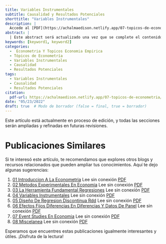 ```yaml
---
title: Variables Instrumentales
subtitle: Causalidad y Resultados Potenciales
shorttitle: "Variables Instrumentales"
description: |
  Accede al [PDF](https://achalmaedison.netlify.app/07-topicos-de-econometria/2022-05-23-04-variables-instrumentales/index.pdf) completo aquí.
abstract: |
  | Este abstract será actualizado una vez que se complete el contenido final del artículo.
keywords: [keyword1, keyword2]
categories:
  -  Econometria Y Topicos Economia Empirica
  - Tópicos de Econometría
  - Variables Instrumentales
  - Causalidad
  - Resultados Potenciales
tags:
  - Variables Instrumentales
  - Causalidad
  - Resultados Potenciales
citation:
  pdf-url: https://achalmaedison.netlify.app/07-topicos-de-econometria/2022-05-23-04-variables-instrumentales/index.pdf
date: "05/23/2022"
draft: true  # Modo de borrador (false = final, true = borrador)
---
```








Este artículo está actualmente en proceso de edición, y todas las secciones serán ampliadas y refinadas en futuras revisiones.



# Publicaciones Similares

Si te interesó este artículo, te recomendamos que explores otros blogs y recursos relacionados que pueden ampliar tus conocimientos. Aquí te dejo algunas sugerencias:


1. [01 Introduccion A La Econometria](https://achalmaedison.netlify.app/econometria/07-topicos-de-econometria/2022-05-02-01-introduccion-a-la-econometria) Lee sin conexión [PDF](https://achalmaedison.netlify.app/econometria/07-topicos-de-econometria/2022-05-02-01-introduccion-a-la-econometria/index.pdf)
2. [02 Metodos Experimentales En Economia](https://achalmaedison.netlify.app/econometria/07-topicos-de-econometria/2022-05-09-02-metodos-experimentales-en-economia) Lee sin conexión [PDF](https://achalmaedison.netlify.app/econometria/07-topicos-de-econometria/2022-05-09-02-metodos-experimentales-en-economia/index.pdf)
3. [03 La Herramienta Fundamental Regresiones](https://achalmaedison.netlify.app/econometria/07-topicos-de-econometria/2022-05-16-03-la-herramienta-fundamental-regresiones) Lee sin conexión [PDF](https://achalmaedison.netlify.app/econometria/07-topicos-de-econometria/2022-05-16-03-la-herramienta-fundamental-regresiones/index.pdf)
4. [04 Variables Instrumentales](https://achalmaedison.netlify.app/econometria/07-topicos-de-econometria/2022-05-23-04-variables-instrumentales) Lee sin conexión [PDF](https://achalmaedison.netlify.app/econometria/07-topicos-de-econometria/2022-05-23-04-variables-instrumentales/index.pdf)
5. [05 Diseño De Regresion Discontinua Rdd](https://achalmaedison.netlify.app/econometria/07-topicos-de-econometria/2022-05-30-05-diseño-de-regresion-discontinua-rdd) Lee sin conexión [PDF](https://achalmaedison.netlify.app/econometria/07-topicos-de-econometria/2022-05-30-05-diseño-de-regresion-discontinua-rdd/index.pdf)
6. [06 Efectos Fijos Diferencias En Diferencias Y Datos De Panel](https://achalmaedison.netlify.app/econometria/07-topicos-de-econometria/2022-06-06-06-efectos-fijos-diferencias-en-diferencias-y-datos-de-panel) Lee sin conexión [PDF](https://achalmaedison.netlify.app/econometria/07-topicos-de-econometria/2022-06-06-06-efectos-fijos-diferencias-en-diferencias-y-datos-de-panel/index.pdf)
7. [07 Event Studies En Economia](https://achalmaedison.netlify.app/econometria/07-topicos-de-econometria/2022-06-13-07-event-studies-en-economia) Lee sin conexión [PDF](https://achalmaedison.netlify.app/econometria/07-topicos-de-econometria/2022-06-13-07-event-studies-en-economia/index.pdf)
8. [08 Miscelanea](https://achalmaedison.netlify.app/econometria/07-topicos-de-econometria/2022-06-20-08-miscelanea) Lee sin conexión [PDF](https://achalmaedison.netlify.app/econometria/07-topicos-de-econometria/2022-06-20-08-miscelanea/index.pdf)


Esperamos que encuentres estas publicaciones igualmente interesantes y útiles. ¡Disfruta de la lectura!

